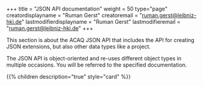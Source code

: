 +++
title = "JSON API documentation"
weight = 50
type="page"
creatordisplayname = "Ruman Gerst"
creatoremail = "ruman.gerst@leibniz-hki.de"
lastmodifierdisplayname = "Ruman Gerst"
lastmodifieremail = "ruman.gerst@leibniz-hki.de"
+++

This section is about the ACAQ JSON API that includes the API for creating JSON extensions,
but also other data types like a project.

The JSON API is object-oriented and re-uses different object types in multiple occasions.
You will be referred to the specified documentation.

{{% children description="true" style="card" %}}
